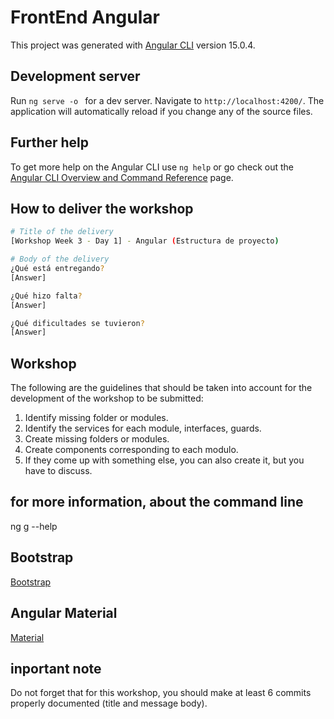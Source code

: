 # FrontEnd Angular

This project was generated with [Angular CLI](https://github.com/angular/angular-cli) version 15.0.4.

## Development server

Run `ng serve -o `  for a dev server. Navigate to `http://localhost:4200/`. The application will automatically reload if you change any of the source files.


## Further help

To get more help on the Angular CLI use `ng help` or go check out the [Angular CLI Overview and Command Reference](https://angular.io/cli) page.

## How to deliver the workshop

```bash
# Title of the delivery
[Workshop Week 3 - Day 1] - Angular (Estructura de proyecto)

# Body of the delivery
¿Qué está entregando?
[Answer]

¿Qué hizo falta?
[Answer]

¿Qué dificultades se tuvieron?
[Answer]
```

## Workshop
The following are the guidelines that should be taken into account for the development of the workshop to be submitted:

1. Identify missing folder or modules.
2. Identify the services for each module, interfaces, guards.
3. Create missing folders or modules.
4. Create components corresponding to each modulo.
5. If they come up with something else, you can also create it, but you have to discuss.

## for more information, about the command line
ng g --help

## Bootstrap
[Bootstrap](https://getbootstrap.com/docs/5.3/getting-started/introduction/)

## Angular Material
[Material](https://material.angular.io/components/categories)

## inportant note
Do not forget that for this workshop, you should make at least 6 commits properly documented (title and message body).
 
